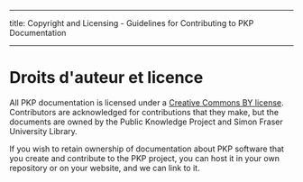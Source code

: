 - - -
title: Copyright and Licensing - Guidelines for Contributing to PKP Documentation
- - -
# Droits d'auteur et licence

All PKP documentation is licensed under a [Creative Commons BY license](https://creativecommons.org/licenses/by/4.0/). Contributors are acknowledged for contributions that they make, but the documents are owned by the Public Knowledge Project and Simon Fraser University Library.

If you wish to retain ownership of documentation about PKP software that you create and contribute to the PKP project, you can host it in your own repository or on your website, and we can link to it.
